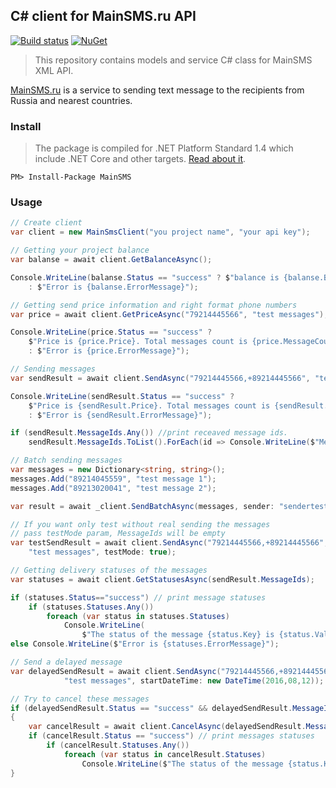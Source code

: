 ﻿## C# client for MainSMS.ru API
[![Build status](https://ci.appveyor.com/api/projects/status/laa9w0noj5yri76f/branch/master?svg=true&maxAge=600)](https://ci.appveyor.com/project/kroniak/extensions-mainsms/branch/master)
[![NuGet](https://img.shields.io/nuget/v/MainSMS.svg?maxAge=86400)](https://www.nuget.org/packages/MainSMS/)
> This repository contains models and service C# class for MainSMS XML API.

[MainSMS.ru](http://MainSMS.ru) is a service to sending text message to the recipients from Russia and nearest countries.

### Install
> The package is compiled for .NET Platform Standard 1.4 which include .NET Core and other targets. [Read about it](https://github.com/dotnet/corefx/blob/master/Documentation/architecture/net-platform-standard.md#mapping-the-net-platform-standard-to-platforms).

`PM> Install-Package MainSMS`

### Usage

````c#
// Create client
var client = new MainSmsClient("you project name", "your api key");

// Getting your project balance
var balanse = await client.GetBalanceAsync();

Console.WriteLine(balanse.Status == "success" ? $"balance is {balanse.Balance}" 
	: $"Error is {balanse.ErrorMessage}");

// Getting send price information and right format phone numbers
var price = await client.GetPriceAsync("79214445566", "test messages");

Console.WriteLine(price.Status == "success" ? 
	$"Price is {price.Price}. Total messages count is {price.MessageCount}" 
	: $"Error is {price.ErrorMessage}");

// Sending messages
var sendResult = await client.SendAsync("79214445566,+89214445566", "test message");

Console.WriteLine(sendResult.Status == "success" ? 
	$"Price is {sendResult.Price}. Total messages count is {sendResult.MessageCount}" 
	: $"Error is {sendResult.ErrorMessage}");

if (sendResult.MessageIds.Any()) //print receaved message ids.
	sendResult.MessageIds.ToList().ForEach(id => Console.WriteLine($"Message id is {id}")); 

// Batch sending messages
var messages = new Dictionary<string, string>();
messages.Add("89214045559", "test message 1");
messages.Add("89213020041", "test message 2");

var result = await _client.SendBatchAsync(messages, sender: "sendertest");

// If you want only test without real sending the messages 
// pass testMode param, MessageIds will be empty
var testSendResult = await client.SendAsync("79214445566,+89214445566", 
	"test messages", testMode: true);

// Getting delivery statuses of the messages
var statuses = await client.GetStatusesAsync(sendResult.MessageIds);

if (statuses.Status=="success") // print message statuses
	if (statuses.Statuses.Any())
		foreach (var status in statuses.Statuses)
			Console.WriteLine(
				$"The status of the message {status.Key} is {status.Value}");
else Console.WriteLine($"Error is {statuses.ErrorMessage}");

// Send a delayed message
var delayedSendResult = await client.SendAsync("79214445566,+89214445566", 
			"test messages", startDateTime: new DateTime(2016,08,12));

// Try to cancel these messages
if (delayedSendResult.Status == "success" && delayedSendResult.MessageIds.Any())
{
	var cancelResult = await client.CancelAsync(delayedSendResult.MessageIds);
	if (cancelResult.Status == "success") // print messages statuses
		if (cancelResult.Statuses.Any())
			foreach (var status in cancelResult.Statuses)
				Console.WriteLine($"The status of the message {status.Key} is {status.Value}");
}
````
